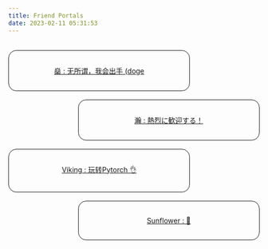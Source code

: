 ```yaml
---
title: Friend Portals
date: 2023-02-11 05:31:53
---
```


</br>

<a href="https://yzs020220.github.io">
<div align="left"><div style="width: 60%; border-style: solid; border-width: 1px; border-radius: 16px; position: relative; padding:30px; text-align:center">
燊 : 无所谓，我会出手 (doge
</div></div><br/>
</a>

<a href="https://steve-1936550490.github.io/hiddenblue.github.io">
<div align="right"><div style="width: 60%; border-style: solid; border-width: 1px; border-radius: 16px; position: relative; padding:30px; text-align:center">
瀚 : 熱烈に歓迎する！
</div></div><br/>
</a>


<a href="https://scutvk.cn">
<div align="left"><div style="width: 60%; border-style: solid; border-width: 1px; border-radius: 16px; position: relative; padding:30px; text-align:center">
Viking : 玩转Pytorch 👌
</div></div><br/>
</a>


<a href="https://abravesunflower.github.io">
<div align="right"><div style="width: 60%; border-style: solid; border-width: 1px; border-radius: 16px; position: relative; padding:30px; text-align:center">
Sunflower : 🌻 
</div></div><br/>
</a>

